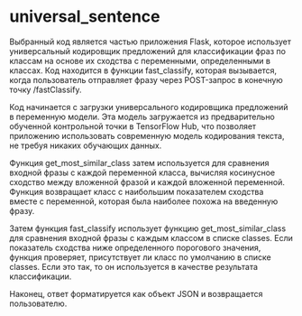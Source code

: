 # universal_sentence
Выбранный код является частью приложения Flask, которое использует универсальный кодировщик предложений для классификации фраз по классам на основе их сходства с переменными, определенными в классах. Код находится в функции fast_classify, которая вызывается, когда пользователь отправляет фразу через POST-запрос в конечную точку /fastClassify.

Код начинается с загрузки универсального кодировщика предложений в переменную модели. Эта модель загружается из предварительно обученной контрольной точки в TensorFlow Hub, что позволяет приложению использовать современную модель кодирования текста, не требуя никаких обучающих данных.

Функция get_most_similar_class затем используется для сравнения входной фразы с каждой переменной класса, вычисляя косинусное сходство между вложенной фразой и каждой вложенной переменной. Функция возвращает класс с наибольшим показателем сходства вместе с переменной, которая была наиболее похожа на введенную фразу.

Затем функция fast_classify использует функцию get_most_similar_class для сравнения входной фразы с каждым классом в списке classes. Если показатель сходства ниже определенного порогового значения, функция проверяет, присутствует ли класс по умолчанию в списке classes. Если это так, то он используется в качестве результата классификации.

Наконец, ответ форматируется как объект JSON и возвращается пользователю.
